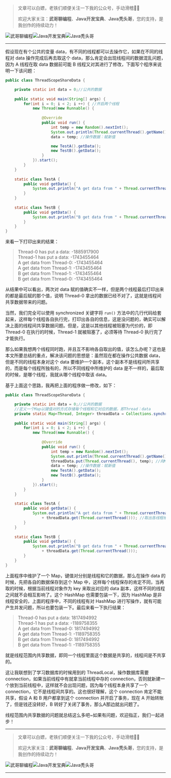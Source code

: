 > 文章可以白嫖，老铁们顺便关注一下我的公众号，手动滑稽🤣🤣 &nbsp;
>
> 欢迎大家关注：**武哥聊编程**、**Java开发宝典**、**Java秃头哥**，您的支持，是我创作的持续动力！&nbsp;&nbsp;

![武哥聊编程](https://img-blog.csdnimg.cn/202002150421550.jpg)![Java开发宝典](https://img-blog.csdnimg.cn/20200608005630228.png)![Java秃头哥](https://img-blog.csdnimg.cn/20201025170941235.png)

----

假设现在有个公共的变量 data，有不同的线程都可以去操作它，如果在不同的线程对 data 操作完成后再去取这个 data，那么肯定会出现线程间的数据混乱问题，因为 A 线程在取 data 数据前可能 B 线程又对其进行了修改，下面写个程序来说明一下该问题：

```java
public class ThreadScopeShareData {

	private static int data = 0;//公共的数据
	
	public static void main(String[] args) {
		for(int i = 0; i < 2; i ++) { //开启两个线程
			new Thread(new Runnable() {
				
				@Override
				public void run() {
					int temp = new Random().nextInt();
					System.out.println(Thread.currentThread().getName() + " has put a data: " + temp); //打印出来为了看效果
					data = temp; //操作数据：赋新值

					new TestA().getData();
					new TestB().getData();
				}
			}).start();
		}
	}
	
	static class TestA {
		public void getData() {
			System.out.println("A get data from " + Thread.currentThread().getName() + ": " + data);//取出公共数据data
		}
	}
	
	static class TestB {
		public void getData() {
			System.out.println("B get data from " + Thread.currentThread().getName() + ": " + data);
		}
	}
}
```
来看一下打印出来的结果：
>Thread-0 has put a data: -1885917900<br>
Thread-1 has put a data: -1743455464<br>
A get data from Thread-0: -1743455464<br>
A get data from Thread-1: -1743455464<br>
B get data from Thread-1: -1743455464<br>
B get data from Thread-0: -1743455464<br>

从结果中可以看出，两次对 data 赋的值确实不一样，但是两个线程最后打印出来的都是最后赋的那个值，说明 Thread-0 拿出的数据已经不对了，这就是线程间共享数据带来的问题。

当然，我们完全可以使用 synchronized 关键字将 `run()` 方法中的几行代码给套起来，这样每个线程各自执行完，打印出各自的信息，这是没问题的，确实可以解决上面的线程间共享数据问题。但是，这是以其他线程被阻塞为代价的，即 Thread-0 在执行的时候，Thread-1 就被阻塞了，必须等待 Thread-0 执行完了才能执行。

那么如果我想两个线程同时跑，并且互不影响各自取出的值，该怎么办呢？这也是本文所要总结的重点，解决该问题的思想是：虽然现在都在操作公共数据 data，但是不同的线程本身对这个 data 要维护一个副本，这个副本不是线程间所共享的，而是每个线程所独有的，所以不同线程中所维护的 data 是不一样的，最后取的时候，是哪个线程，我就从哪个线程中取该 data。

基于上面这个思路，我再把上面的程序做一修改，如下：

```java
public class ThreadScopeShareData {

	private static int data = 0;//公共的数据
	//定义一个Map以键值对的方式存储每个线程和它对应的数据，即Thread：data
	private static Map<Thread, Integer> threadData = Collections.synchronizedMap(new HashMap<Thread, Integer>());
	
	public static void main(String[] args) {
		for(int i = 0; i < 2; i ++) {
			new Thread(new Runnable() {
				
				@Override
				public void run() {
					int temp = new Random().nextInt();
					System.out.println(Thread.currentThread().getName() + " has put a data: " + temp); //打印出来为了看效果					
					threadData.put(Thread.currentThread(), temp); //向Map中存入本线程data数据的一个副本
					data = temp; //操作数据：赋新值
					new TestA().getData();
					new TestB().getData();
				}
			}).start();
		}
	}
	
	static class TestA {
		public void getData() {
			System.out.println("A get data from " + Thread.currentThread().getName() + ": " 
				+ threadData.get(Thread.currentThread())); //取出各线程维护的那个副本
		}
	}
	
	static class TestB {
		public void getData() {
			System.out.println("B get data from " + Thread.currentThread().getName() + ": " 
				+ threadData.get(Thread.currentThread()));
		}
	}
}
```
上面程序中维护了一个 Map，键值对分别是线程和它的数据，那么在操作 data 的时候，先把各自的数据保存到这个 Map 中，这样每个线程保存的肯定不同，当再取的时候，根据当前线程对象作为 key 来取出对应的 data 副本，这样不同的线程之间就不会相互影响了。这个 HashMap 也需要包装一下，因为 HashMap 是非线程安全的，上面的程序中，不同的线程有对 HashMap 进行写操作，就有可能产生并发问题，所以也要包装一下。最后来看一下执行结果：
>Thread-0 has put a data: 1817494992<br>
Thread-1 has put a data: -1189758355<br>
A get data from Thread-0: 1817494992<br>
A get data from Thread-1: -1189758355<br>
B get data from Thread-0: 1817494992<br>
B get data from Thread-1: -1189758355<br>

就是线程范围内共享数据，即同一个线程里面这个数据是共享的，线程间是不共享的。

这让我联想到了学习数据库的时候用到的 ThreadLocal，操作数据库需要 connection，如果当前线程中有就拿当前线程中存的 connection，否则就新建一个放到当前线程中，这样就不会出现问题，因为每个线程本身共享了一个 connection，它不是线程间共享的。这也很好理解，这个 connection 肯定不能共享，假设 A 和 B 用户都拿到这个 connection 并开启了事务，现在 A 开始转账了，但是钱还没转好，B 转好了关闭了事务，那么A那边就出问题了。

线程范围内共享数据的问题就总结这么多吧~如果有问题，欢迎指正，我们一起进步！

----

> 文章可以白嫖，老铁们顺便关注一下我的公众号，手动滑稽🤣🤣 &nbsp;
>
> 欢迎大家关注：**武哥聊编程**、**Java开发宝典**、**Java秃头哥**，您的支持，是我创作的持续动力！&nbsp;&nbsp;

![武哥聊编程](https://img-blog.csdnimg.cn/202002150421550.jpg)![Java开发宝典](https://img-blog.csdnimg.cn/20200608005630228.png)![Java秃头哥](https://img-blog.csdnimg.cn/20201025170941235.png)

----